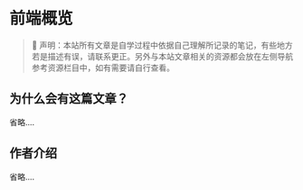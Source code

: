 # 前端概览

>📢 声明：本站所有文章是自学过程中依据自己理解所记录的笔记，有些地方若是描述有误，请联系更正。另外与本站文章相关的资源都会放在左侧导航参考资源栏目中，如有需要请自行查看。

## 为什么会有这篇文章？

省略....

## 作者介绍
省略....